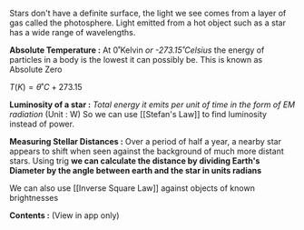 Stars don't have a definite surface, the light we see comes from a layer of gas called the photosphere. Light emitted from a hot object such as a star has a wide range of wavelengths.

**Absolute Temperature :**
At 0˚Kelvin *or -273.15˚Celsius* the energy of particles in a body is the lowest it can possibly be. This is known as Absolute Zero

$T(K) = \theta˚C + 273.15$

**Luminosity of a star :**
*Total energy it emits per unit of time in the form of EM radiation* (Unit : W)
So we can use [[Stefan's Law]] to find luminosity instead of power.

**Measuring Stellar Distances :**
Over a period of half a year, a nearby star appears to shift when seen against the background of much more distant stars. Using trig **we can calculate the distance by dividing Earth's Diameter by the angle between earth and the star in units radians**

We can also use [[Inverse Square Law]] against objects of known brightnesses


**Contents :** (View in app only)
```folder-index-content
```